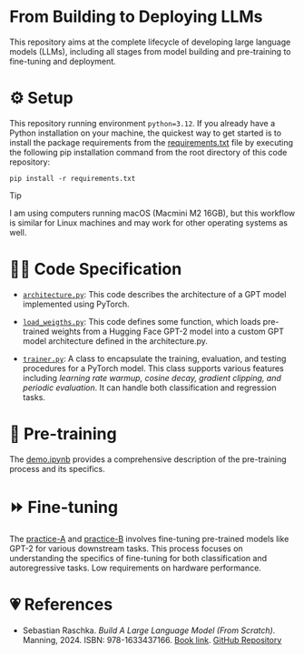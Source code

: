 # From Building to Deploying LLMs

This repository aims at the complete lifecycle of developing large language models (LLMs), including all stages from model building and pre-training to fine-tuning and deployment.

# ⚙️ Setup

This repository running environment `python=3.12`. If you already have a Python installation on your machine, the quickest way to get started is to install the package requirements from the [requirements.txt](./requirements.txt) file by executing the following pip installation command from the root directory of this code repository: 
    
    pip install -r requirements.txt

>[!TIP]
>I am using computers running macOS (Macmini M2 16GB), but this workflow is similar for Linux machines and may work for other operating systems as well.


# 🧑‍💻 Code Specification

- [`architecture.py`](./architecture.py): This code describes the architecture of a GPT model implemented using PyTorch.

- [`load_weigths.py`](./load_weigths.py): This code defines some function, which loads pre-trained weights from a Hugging Face GPT-2 model into a custom GPT model architecture defined in the architecture.py.

- [`trainer.py`](./trainer.py): A class to encapsulate the training, evaluation, and testing procedures for a PyTorch model. This class supports various features including *learning rate warmup, cosine decay, gradient clipping, and periodic evaluation*. It can handle both classification and regression tasks.

# 🚂 Pre-training

The [demo.ipynb](./demo.ipynb) provides a comprehensive description of the pre-training process and its specifics.


# ⏩ Fine-tuning

The [practice-A](./practice-A/) and [practice-B](./practice-B/) involves fine-tuning pre-trained models like GPT-2 for various downstream tasks. This process focuses on understanding the specifics of fine-tuning for both classification and autoregressive tasks. Low requirements on hardware performance.


# 💗 References

- Sebastian Raschka. *Build A Large Language Model (From Scratch)*. Manning, 2024. ISBN: 978-1633437166. [Book link](https://www.manning.com/books/build-a-large-language-model-from-scratch). [GitHub Repository](https://github.com/rasbt/LLMs-from-scratch)
